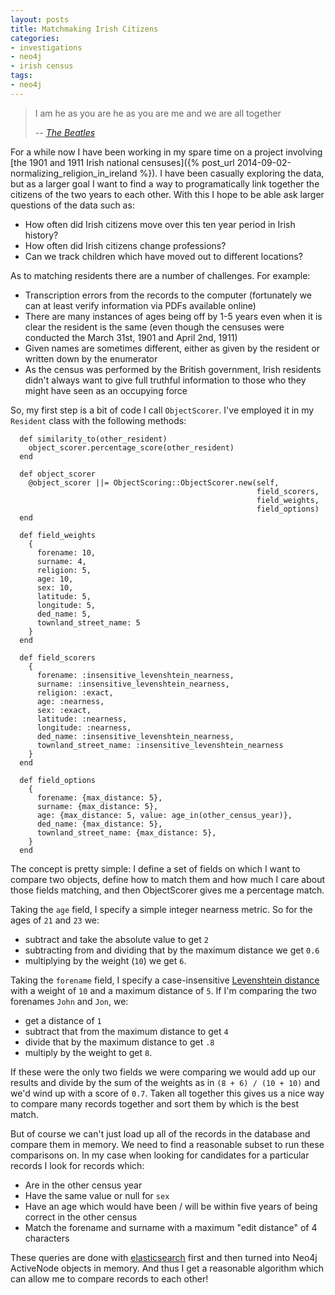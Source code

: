 ```yaml
---
layout: posts
title: Matchmaking Irish Citizens
categories:
- investigations
- neo4j
- irish census
tags:
- neo4j
---
```


> I am he as you are he as you are me and we are all together
>
> -- <cite>[The Beatles][1]</cite>

[1]:http://en.wikipedia.org/wiki/I_Am_the_Walrus

For a while now I have been working in my spare time on a project involving [the 1901 and 1911 Irish national censuses]({% post_url 2014-09-02-normalizing_religion_in_ireland %}).  I have been casually exploring the data, but as a larger goal I want to find a way to programatically link together the citizens of the two years to each other.  With this I hope to be able ask larger questions of the data such as:

 * How often did Irish citizens move over this ten year period in Irish history?
 * How often did Irish citizens change professions?
 * Can we track children which have moved out to different locations?

As to matching residents there are a number of challenges.  For example:

 * Transcription errors from the records to the computer (fortunately we can at least verify information via PDFs available online)
 * There are many instances of ages being off by 1-5 years even when it is clear the resident is the same (even though the censuses were conducted the March 31st, 1901 and April 2nd, 1911)
 * Given names are sometimes different, either as given by the resident or written down by the enumerator
 * As the census was performed by the British government, Irish residents didn't always want to give full truthful information to those who they might have seen as an occupying force

So, my first step is a bit of code I call `ObjectScorer`.  I've employed it in my `Resident` class with the following methods:

      def similarity_to(other_resident)
        object_scorer.percentage_score(other_resident)
      end

      def object_scorer
        @object_scorer ||= ObjectScoring::ObjectScorer.new(self,
                                                           field_scorers,
                                                           field_weights,
                                                           field_options)
      end

      def field_weights
        {
          forename: 10,
          surname: 4,
          religion: 5,
          age: 10,
          sex: 10,
          latitude: 5,
          longitude: 5,
          ded_name: 5,
          townland_street_name: 5
        }
      end

      def field_scorers
        {
          forename: :insensitive_levenshtein_nearness,
          surname: :insensitive_levenshtein_nearness,
          religion: :exact,
          age: :nearness,
          sex: :exact,
          latitude: :nearness,
          longitude: :nearness,
          ded_name: :insensitive_levenshtein_nearness,
          townland_street_name: :insensitive_levenshtein_nearness
        }
      end

      def field_options
        {
          forename: {max_distance: 5},
          surname: {max_distance: 5},
          age: {max_distance: 5, value: age_in(other_census_year)},
          ded_name: {max_distance: 5},
          townland_street_name: {max_distance: 5},
        }
      end


The concept is pretty simple: I define a set of fields on which I want to compare two objects, define how to match them and how much I care about those fields matching, and then ObjectScorer gives me a percentage match.

Taking the `age` field, I specify a simple integer nearness metric.  So for the ages of `21` and `23` we:

 * subtract and take the absolute value to get `2`
 * subtracting from and dividing that by the maximum distance we get `0.6`
 * multiplying by the weight (`10`) we get `6`.

Taking the `forename` field, I specify a case-insensitive [Levenshtein distance](http://en.wikipedia.org/wiki/Levenshtein_distance) with a weight of `10` and a maximum distance of `5`.  If I'm comparing the two forenames `John` and `Jon`, we:

 * get a distance of `1`
 * subtract that from the maximum distance to get `4`
 * divide that by the maximum distance to get `.8`
 * multiply by the weight to get `8`.

If these were the only two fields we were comparing we would add up our results and divide by the sum of the weights as in `(8 + 6) / (10 + 10)` and we'd wind up with a score of `0.7`.  Taken all together this gives us a nice way to compare many records together and sort them by which is the best match.

But of course we can't just load up all of the records in the database and compare them in memory.  We need to find a reasonable subset to run these comparisons on.  In my case when looking for candidates for a particular records I look for records which:

 * Are in the other census year
 * Have the same value or null for `sex`
 * Have an age which would have been / will be within five years of being correct in the other census
 * Match the forename and surname with a maximum "edit distance" of 4 characters

These queries are done with [elasticsearch](http://www.elasticsearch.org/) first and then turned into Neo4j ActiveNode objects in memory.  And thus I get a reasonable algorithm which can allow me to compare records to each other!
